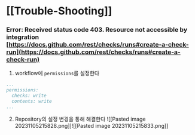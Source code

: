 # [[Trouble-Shooting]]
### Error: Received status code 403. Resource not accessible by integration [https://docs.github.com/rest/checks/runs#create-a-check-run](https://docs.github.com/rest/checks/runs#create-a-check-run)
1. workflow에 `permissions`를 설정한다
```yaml
...
permissions:
  checks: write
  contents: write
...
```
2. Repository의 설정 변경을 통해 해결한다
![[Pasted image 20231105215828.png]]![[Pasted image 20231105215833.png]]